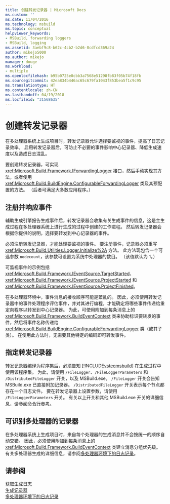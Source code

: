 ```yaml
---
title: 创建转发记录器 | Microsoft Docs
ms.custom: ''
ms.date: 11/04/2016
ms.technology: msbuild
ms.topic: conceptual
helpviewer_keywords:
- MSBuild, forwarding loggers
- MSBuild, logging
ms.assetid: 3aebf9c8-b62c-4cb2-b2d6-8cdfcd369a24
author: mikejo5000
ms.author: mikejo
manager: douge
ms.workload:
- multiple
ms.openlocfilehash: b95b0725e0cbb3a7568e51298fb83f05b74f18fb
ms.sourcegitcommit: 42ea834b446ac65c679fa1043f853bea5f1c9c95
ms.translationtype: HT
ms.contentlocale: zh-CN
ms.lasthandoff: 04/19/2018
ms.locfileid: "31568635"
---
```

# <a name="creating-forwarding-loggers"></a>创建转发记录器
在多处理器系统上生成项目时，转发记录器允许选择要监视的事件，提高了日志记录效率。 启用转发记录器后，可防止不必要的事件影响中心记录器、降低生成速度以及造成日志混乱。  
  
 要创建转发记录器，可实现 <xref:Microsoft.Build.Framework.IForwardingLogger> 接口，然后手动实现其方法，或者使用 <xref:Microsoft.Build.BuildEngine.ConfigurableForwardingLogger> 类及其预配置的方法。 （后者可满足大多数应用程序。）  
  
## <a name="register-events-and-respond-to-them"></a>注册并响应事件  
 辅助生成引擎报告生成事件后，转发记录器会收集有关生成事件的信息，这是主生成过程在多处理器系统上进行生成的过程中创建的工作进程。 然后转发记录器会根据你提供的说明，选择要转发到中心记录器的事件。  
  
 必须注册转发记录器，才能处理要监视的事件。 要注册事件，记录器必须重写 <xref:Microsoft.Build.Utilities.Logger.Initialize%2A> 方法。 此方法现包含一个可选参数 `nodecount`，该参数可设置为系统中处理器的数目。 （该值默认为 1。）  
  
 可监视事件的示例包括 <xref:Microsoft.Build.Framework.IEventSource.TargetStarted>、<xref:Microsoft.Build.Framework.IEventSource.ProjectStarted> 和 <xref:Microsoft.Build.Framework.IEventSource.ProjectFinished>。  
  
 在多处理器环境中，事件消息的接收顺序可能是紊乱的。 因此，必须使用转发记录器中的事件处理程序评估事件，并对其进行编程，才能确定将哪些事件传递给重定向程序以转发到中心记录器。 为此，可使用附加到每条消息上的 <xref:Microsoft.Build.Framework.BuildEventContext> 类来协助标识要转发的事件，然后将事件名称传递给 <xref:Microsoft.Build.BuildEngine.ConfigurableForwardingLogger> 类（或其子类）。 在使用此方法时，无需要其他特定的编码即可转发事件。  
  
## <a name="specify-a-forwarding-logger"></a>指定转发记录器  
 转发记录器编译为程序集后，必须告知 [!INCLUDE[vstecmsbuild](../extensibility/internals/includes/vstecmsbuild_md.md)] 在生成过程中使用该程序集。 为此，请使用 `/FileLogger`、`/FileLoggerParameters` 和 `/DistributedFileLogger` 开关，以及 MSBuild.exe。 `/FileLogger` 开关会告知 MSBuild.exe 已直接附加记录器。 `/DistributedFileLogger` 开关表示每个节点都存在一个日志文件。 要在转发记录器上设置参数，请使用 `/FileLoggerParameters` 开关。 有关以上开关和其他 MSBuild.exe 开关的详细信息，请参阅[命令行参考](../msbuild/msbuild-command-line-reference.md)。  
  
## <a name="multi-processor-aware-loggers"></a>可识别多处理器的记录器  
 在多处理器系统上生成项目时，来自每个处理器的生成消息并不会按统一的顺序自动交错。 因此，必须使用附加到每条消息上的 <xref:Microsoft.Build.Framework.BuildEventContext> 类建立消息分组优先级。 有关多处理器生成的详细信息，请参阅[多处理器环境下的日志记录](../msbuild/logging-in-a-multi-processor-environment.md)。  
  
## <a name="see-also"></a>请参阅  
 [获取生成日志](../msbuild/obtaining-build-logs-with-msbuild.md)   
 [生成记录器](../msbuild/build-loggers.md)   
 [多处理器环境下的日志记录](../msbuild/logging-in-a-multi-processor-environment.md)